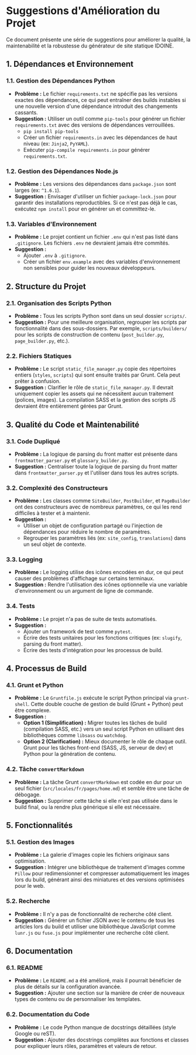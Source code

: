 # Suggestions d'Amélioration du Projet

Ce document présente une série de suggestions pour améliorer la qualité, la maintenabilité et la robustesse du générateur de site statique IDOINE.

## 1. Dépendances et Environnement

### 1.1. Gestion des Dépendances Python
- **Problème :** Le fichier `requirements.txt` ne spécifie pas les versions exactes des dépendances, ce qui peut entraîner des builds instables si une nouvelle version d'une dépendance introduit des changements cassants.
- **Suggestion :** Utiliser un outil comme `pip-tools` pour générer un fichier `requirements.txt` avec des versions de dépendances verrouillées.
  - `pip install pip-tools`
  - Créer un fichier `requirements.in` avec les dépendances de haut niveau (ex: `Jinja2`, `PyYAML`).
  - Exécuter `pip-compile requirements.in` pour générer `requirements.txt`.

### 1.2. Gestion des Dépendances Node.js
- **Problème :** Les versions des dépendances dans `package.json` sont larges (ex: `^1.6.1`).
- **Suggestion :** Envisager d'utiliser un fichier `package-lock.json` pour garantir des installations reproductibles. Si ce n'est pas déjà le cas, exécutez `npm install` pour en générer un et committez-le.

### 1.3. Variables d'Environnement
- **Problème :** Le projet contient un fichier `.env` qui n'est pas listé dans `.gitignore`. Les fichiers `.env` ne devraient jamais être commités.
- **Suggestion :**
  - Ajouter `.env` à `.gitignore`.
  - Créer un fichier `env.example` avec des variables d'environnement non sensibles pour guider les nouveaux développeurs.

## 2. Structure du Projet

### 2.1. Organisation des Scripts Python
- **Problème :** Tous les scripts Python sont dans un seul dossier `scripts/`.
- **Suggestion :** Pour une meilleure organisation, regrouper les scripts par fonctionnalité dans des sous-dossiers. Par exemple, `scripts/builders/` pour les scripts de construction de contenu (`post_builder.py`, `page_builder.py`, etc.).

### 2.2. Fichiers Statiques
- **Problème :** Le script `static_file_manager.py` copie des répertoires entiers (`styles`, `scripts`) qui sont ensuite traités par Grunt. Cela peut prêter à confusion.
- **Suggestion :** Clarifier le rôle de `static_file_manager.py`. Il devrait uniquement copier les assets qui ne nécessitent aucun traitement (polices, images). La compilation SASS et la gestion des scripts JS devraient être entièrement gérées par Grunt.

## 3. Qualité du Code et Maintenabilité

### 3.1. Code Dupliqué
- **Problème :** La logique de parsing du front matter est présente dans `frontmatter_parser.py` et `glossary_builder.py`.
- **Suggestion :** Centraliser toute la logique de parsing du front matter dans `frontmatter_parser.py` et l'utiliser dans tous les autres scripts.

### 3.2. Complexité des Constructeurs
- **Problème :** Les classes comme `SiteBuilder`, `PostBuilder`, et `PageBuilder` ont des constructeurs avec de nombreux paramètres, ce qui les rend difficiles à tester et à maintenir.
- **Suggestion :**
  - Utiliser un objet de configuration partagé ou l'injection de dépendances pour réduire le nombre de paramètres.
  - Regrouper les paramètres liés (ex: `site_config`, `translations`) dans un seul objet de contexte.

### 3.3. Logging
- **Problème :** Le logging utilise des icônes encodées en dur, ce qui peut causer des problèmes d'affichage sur certains terminaux.
- **Suggestion :** Rendre l'utilisation des icônes optionnelle via une variable d'environnement ou un argument de ligne de commande.

### 3.4. Tests
- **Problème :** Le projet n'a pas de suite de tests automatisés.
- **Suggestion :**
  - Ajouter un framework de test comme `pytest`.
  - Écrire des tests unitaires pour les fonctions critiques (ex: `slugify`, parsing du front matter).
  - Écrire des tests d'intégration pour les processus de build.

## 4. Processus de Build

### 4.1. Grunt et Python
- **Problème :** Le `Gruntfile.js` exécute le script Python principal via `grunt-shell`. Cette double couche de gestion de build (Grunt + Python) peut être complexe.
- **Suggestion :**
  - **Option 1 (Simplification) :** Migrer toutes les tâches de build (compilation SASS, etc.) vers un seul script Python en utilisant des bibliothèques comme `libsass` ou `watchdog`.
  - **Option 2 (Clarification) :** Mieux documenter le rôle de chaque outil. Grunt pour les tâches front-end (SASS, JS, serveur de dev) et Python pour la génération de contenu.

### 4.2. Tâche `convertMarkdown`
- **Problème :** La tâche Grunt `convertMarkdown` est codée en dur pour un seul fichier (`src/locales/fr/pages/home.md`) et semble être une tâche de débogage.
- **Suggestion :** Supprimer cette tâche si elle n'est pas utilisée dans le build final, ou la rendre plus générique si elle est nécessaire.

## 5. Fonctionnalités

### 5.1. Gestion des Images
- **Problème :** La galerie d'images copie les fichiers originaux sans optimisation.
- **Suggestion :** Intégrer une bibliothèque de traitement d'images comme `Pillow` pour redimensionner et compresser automatiquement les images lors du build, générant ainsi des miniatures et des versions optimisées pour le web.

### 5.2. Recherche
- **Problème :** Il n'y a pas de fonctionnalité de recherche côté client.
- **Suggestion :** Générer un fichier JSON avec le contenu de tous les articles lors du build et utiliser une bibliothèque JavaScript comme `lunr.js` ou `fuse.js` pour implémenter une recherche côté client.

## 6. Documentation

### 6.1. README
- **Problème :** Le `README.md` a été amélioré, mais il pourrait bénéficier de plus de détails sur la configuration avancée.
- **Suggestion :** Ajouter une section sur la manière de créer de nouveaux types de contenu ou de personnaliser les templates.

### 6.2. Documentation du Code
- **Problème :** Le code Python manque de docstrings détaillées (style Google ou reST).
- **Suggestion :** Ajouter des docstrings complètes aux fonctions et classes pour expliquer leurs rôles, paramètres et valeurs de retour.
